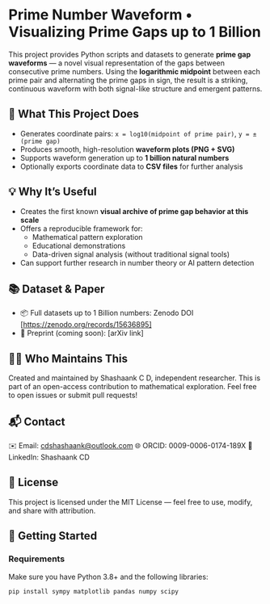 # Prime Number Waveform • Visualizing Prime Gaps up to 1 Billion

This project provides Python scripts and datasets to generate **prime gap waveforms** — a novel visual representation of the gaps between consecutive prime numbers. Using the **logarithmic midpoint** between each prime pair and alternating the prime gaps in sign, the result is a striking, continuous waveform with both signal-like structure and emergent patterns.

## 📌 What This Project Does

- Generates coordinate pairs: `x = log10(midpoint of prime pair)`, `y = ±(prime gap)`
- Produces smooth, high-resolution **waveform plots (PNG + SVG)**
- Supports waveform generation up to **1 billion natural numbers**
- Optionally exports coordinate data to **CSV files** for further analysis

## 💡 Why It’s Useful

- Creates the first known **visual archive of prime gap behavior at this scale**
- Offers a reproducible framework for:
  - Mathematical pattern exploration
  - Educational demonstrations
  - Data-driven signal analysis (without traditional signal tools)
- Can support further research in number theory or AI pattern detection

## 📚 Dataset & Paper

- 📦 Full datasets up to 1 Billion numbers: Zenodo DOI [https://zenodo.org/records/15636895]
- 📝 Preprint (coming soon): [arXiv link]

## 🙋‍♂️ Who Maintains This

Created and maintained by Shashaank C D, independent researcher.
This is part of an open-access contribution to mathematical exploration.
Feel free to open issues or submit pull requests!

## 📬 Contact
✉️ Email: cdshashaank@outlook.com
🌐 ORCID: 0009-0006-0174-189X
🔗 LinkedIn: Shashaank CD

## 📄 License

This project is licensed under the MIT License — feel free to use, modify, and share with attribution.

## 🚀 Getting Started

### Requirements

Make sure you have Python 3.8+ and the following libraries:

```bash
pip install sympy matplotlib pandas numpy scipy


